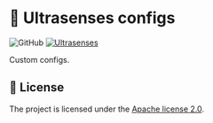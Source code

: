 # 🔱 Ultrasenses configs
![GitHub](https://img.shields.io/github/license/ultrasenses/ultrasenses-configs?style=flat-square)
[![Ultrasenses](https://img.shields.io/badge/ultrasenses-configs-green?style=flat-square&logo=typescript)](https://github.com/ultrasenses)

Custom configs.

## 📄 License
The project is licensed under the [Apache license 2.0](https://github.com/ultrasenses/ultrasenses-configs/blob/main/LICENSE).
